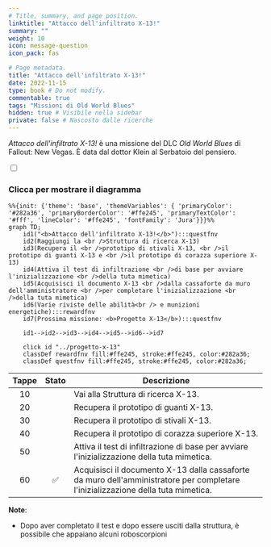 ```yaml
---
# Title, summary, and page position.
linktitle: "Attacco dell'infiltrato X-13!" 
summary: ""
weight: 10
icon: message-question
icon_pack: fas

# Page metadata.
title: "Attacco dell'infiltrato X-13!"
date: 2022-11-15
type: book # Do not modify.
commentable: true
tags: "Missioni di Old World Blues"
hidden: true # Visibile nella sidebar
private: false # Nascosto dalle ricerche
---
```


<div class="fnv">


*Attacco dell'infiltrato X-13!* è una missione del DLC *Old World Blues* di Fallout: New Vegas. È data dal dottor Klein al Serbatoio del pensiero.


<section class="chart-collapse">
<input type="checkbox" name="collapse2" id="handle2">
<h3 class="handle">
<label for="handle2">Clicca per mostrare il diagramma</label>
</h3>
<div class="content">

```mermaid
%%{init: {'theme': 'base', 'themeVariables': { 'primaryColor': '#282a36', 'primaryBorderColor': '#ffe245', 'primaryTextColor': '#fff', 'lineColor': '#ffe245', 'fontFamily': 'Jura'}}}%%
graph TD;
    id1("<b>Attacco dell'infiltrato X-13!</b>"):::questfnv
    id2(Raggiungi la <br />Struttura di ricerca X-13)
    id3(Recupera il <br />prototipo di stivali X-13, <br />il prototipo di guanti X-13 e <br />il prototipo di corazza superiore X-13)
    id4(Attiva il test di infiltrazione <br />di base per avviare l'inizializzazione <br />della tuta mimetica)
    id5(Acquisisci il documento X-13 <br />dalla cassaforte da muro dell'amministratore <br />per completare l'inizializzazione <br />della tuta mimetica)
    id6(Varie riviste delle abilità<br /> e munizioni energetiche):::rewardfnv
    id7(Prossima missione: <b>Progetto X-13</b>):::questfnv
    
    id1-->id2-->id3-->id4-->id5-->id6-->id7
    
    click id "../progetto-x-13"
    classDef rewardfnv fill:#ffe245, stroke:#ffe245, color:#282a36;
    classDef questfnv fill:#ffe245, stroke:#ffe245, color:#282a36;
```

</div>
</section>

| Tappe |       Stato        | Descrizione |
|:-----:|:------------------:| ----------- |
|                           10                          |            | Vai alla Struttura di ricerca X-13.                                                                                                                                         |
|                           20                          |            | Recupera il prototipo di guanti X-13.                                                                                                                                       |
|                           30                          |            | Recupera il prototipo di stivali X-13.                                                                                                                                      |
|                           40                          |            | Recupera il prototipo di corazza superiore X-13.                                                                                                                            |
|                           50                          |            | Attiva il test di infiltrazione di base per avviare l'inizializzazione della tuta mimetica.                                                                                 |
|                           60                          | :white_check_mark: | Acquisisci il documento X-13 dalla cassaforte da muro dell'amministratore per completare l'inizializzazione della tuta mimetica.                                            |


**Note**:
- Dopo aver completato il test e dopo essere usciti dalla struttura, è possibile che appaiano alcuni roboscorpioni

</div>


